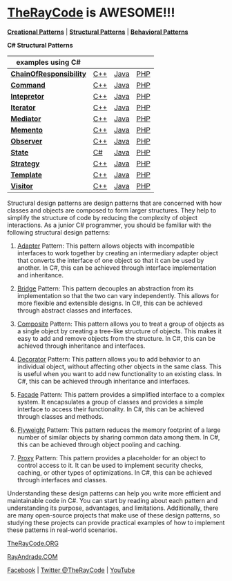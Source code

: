 # [TheRayCode](../../README.md) is AWESOME!!!

**[Creational Patterns](../Creational/README.md)** | **[Structural Patterns](../Structural/README.md)** | **[Behavioral Patterns](../Behavioral/README.md)**

**C# Structural Patterns**

| examples using C# | | | |
|----|---|---|---|
|**[ChainOfResponsibility](./ChainOfResponsibility/README.md)**  | [C++](../../Csharp/Behavioral/ChainOfResponsibility/README.md) | [Java](../../Java/Behavioral/ChainOfResponsibility/README.md) | [PHP](../../PHP/Behavioral/ChainOfResponsibility/README.md) |
|**[Command](./Command/README.md)**  | [C++](../../CPP/Behavioral/Command/README.md) | [Java](../../Java/Behavioral/Command/README.md) | [PHP](../../PHP/Behavioral/Command/README.md) |
|**[Intepretor](./Intepretor/README.md)**  | [C++](../../CPP/Behavioral/Intepretor/README.md) | [Java](../../Java/Behavioral/Intepretor/README.md) | [PHP](../../PHP/Behavioral/Intepretor/README.md) |
|**[Iterator](./Iterator/README.md)**  | [C++](../../CPP/Behavioral/Iterator/README.md) | [Java](../../Java/Behavioral/Iterator/README.md) | [PHP](../../PHP/Behavioral/Iterator/README.md) |
|**[Mediator](./Mediator/README.md)**  | [C++](../../CPP/Behavioral/Mediator/README.md) | [Java](../../Java/Behavioral/Mediator/README.md) | [PHP](../../PHP/Behavioral/Mediator/README.md) |
|**[Memento](./Memento/README.md)**  | [C++](../../CPP/Behavioral/Memento/README.md) | [Java](../../Java/Behavioral/Memento/README.md) | [PHP](../../PHP/Behavioral/Memento/README.md) |
|**[Observer](./Observer/README.md)**  | [C++](../../CPP/Behavioral/Observer/README.md) | [Java](../../Java/Behavioral/Observer/README.md) | [PHP](../../PHP/Behavioral/Observer/README.md) |
|**[State](./State/README.md)**  | [C#](../../CPP/Behavioral/State/README.md) | [Java](../../Java/Behavioral/State/README.md) | [PHP](../../PHP/Behavioral/State/README.md) |
|**[Strategy](./Strategy/README.md)**  | [C++](../../CPP/Behavioral/Strategy/README.md) | [Java](../../Java/Behavioral/Strategy/README.md) | [PHP](../../PHP/Behavioral/Strategy/README.md) |
|**[Template](./Template/README.md)**  | [C++](../../CPP/Behavioral/Template/README.md) | [Java](../../Java/Behavioral/Template/README.md) | [PHP](../../PHP/Behavioral/Template/README.md) |
|**[Visitor](./Visitor/README.md)**  | [C++](../../CPP/Behavioral/Visitor/README.md) | [Java](../../Java/Behavioral/Visitor/README.md) | [PHP](../../PHP/Behavioral/Visitor/README.md) |

Structural design patterns are design patterns that are concerned with how classes and objects are composed to form larger structures. They help to simplify the structure of code by reducing the complexity of object interactions. As a junior C# programmer, you should be familiar with the following structural design patterns:

1. [Adapter](./Adapter/README.md) Pattern: This pattern allows objects with incompatible interfaces to work together by creating an intermediary adapter object that converts the interface of one object so that it can be used by another. In C#, this can be achieved through interface implementation and inheritance.

2. [Bridge](./Bridge/README.md) Pattern: This pattern decouples an abstraction from its implementation so that the two can vary independently. This allows for more flexible and extensible designs. In C#, this can be achieved through abstract classes and interfaces.

3. [Composite](./Composite/README.md) Pattern: This pattern allows you to treat a group of objects as a single object by creating a tree-like structure of objects. This makes it easy to add and remove objects from the structure. In C#, this can be achieved through inheritance and interfaces.

4. [Decorator](./Decorator/README.md) Pattern: This pattern allows you to add behavior to an individual object, without affecting other objects in the same class. This is useful when you want to add new functionality to an existing class. In C#, this can be achieved through inheritance and interfaces.

5. [Facade](./Facade/README.md) Pattern: This pattern provides a simplified interface to a complex system. It encapsulates a group of classes and provides a simple interface to access their functionality. In C#, this can be achieved through classes and methods.

6. [Flyweight](./Flyweight/README.md) Pattern: This pattern reduces the memory footprint of a large number of similar objects by sharing common data among them. In C#, this can be achieved through object pooling and caching.

7. [Proxy](./Proxy/README.md) Pattern: This pattern provides a placeholder for an object to control access to it. It can be used to implement security checks, caching, or other types of optimizations. In C#, this can be achieved through interfaces and classes.

Understanding these design patterns can help you write more efficient and maintainable code in C#. You can start by reading about each pattern and understanding its purpose, advantages, and limitations. Additionally, there are many open-source projects that make use of these design patterns, so studying these projects can provide practical examples of how to implement these patterns in real-world scenarios.

[TheRayCode.ORG](https://www.TheRayCode.org)

[RayAndrade.COM](https://www.RayAndrade.com)

[Facebook](https://www.facebook.com/TheRayCode/) | [Twitter @TheRayCode](https://www.twitter.com/TheRayCode/) | [YouTube](https://www.youtube.com/TheRayCode/)
